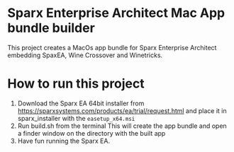 # Sparx Enterprise Architect Mac App bundle builder

This project creates a MacOs app bundle for Sparx Enterprise Architect embedding SpaxEA, Wine Crossover and Winetricks.

# How to run this project 

1) Download the Sparx EA 64bit installer from https://sparxsystems.com/products/ea/trial/request.html and place it in sparx_installer with the `easetup_x64.msi`
2) Run build.sh from the terminal This will create the app bundle and open a finder window on the directory with the built app
3) Have fun running the Sparx EA.

